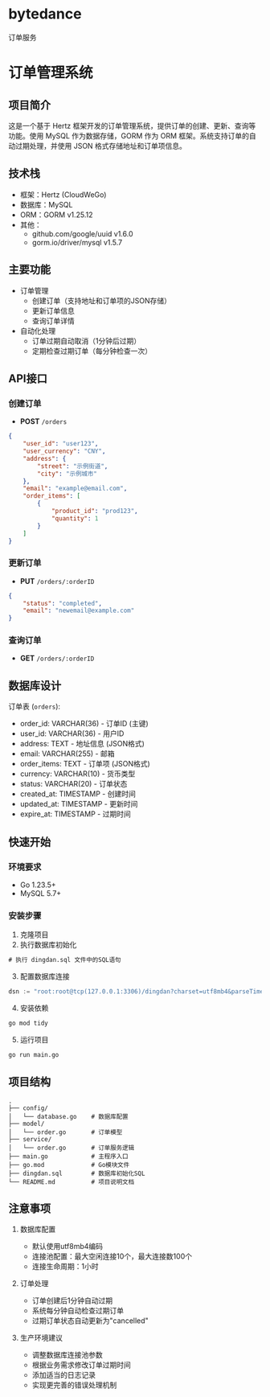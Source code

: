 # bytedance
订单服务
# 订单管理系统

## 项目简介
这是一个基于 Hertz 框架开发的订单管理系统，提供订单的创建、更新、查询等功能。使用 MySQL 作为数据存储，GORM 作为 ORM 框架。系统支持订单的自动过期处理，并使用 JSON 格式存储地址和订单项信息。

## 技术栈
- 框架：Hertz (CloudWeGo)
- 数据库：MySQL
- ORM：GORM v1.25.12
- 其他：
  - github.com/google/uuid v1.6.0
  - gorm.io/driver/mysql v1.5.7

## 主要功能
- 订单管理
  - 创建订单（支持地址和订单项的JSON存储）
  - 更新订单信息
  - 查询订单详情
- 自动化处理
  - 订单过期自动取消（1分钟后过期）
  - 定期检查过期订单（每分钟检查一次）

## API接口

### 创建订单
- **POST** `/orders`
```json
{
    "user_id": "user123",
    "user_currency": "CNY",
    "address": {
        "street": "示例街道",
        "city": "示例城市"
    },
    "email": "example@email.com",
    "order_items": [
        {
            "product_id": "prod123",
            "quantity": 1
        }
    ]
}
```

### 更新订单
- **PUT** `/orders/:orderID`
```json
{
    "status": "completed",
    "email": "newemail@example.com"
}
```

### 查询订单
- **GET** `/orders/:orderID`

## 数据库设计
订单表 (`orders`):
- order_id: VARCHAR(36) - 订单ID (主键)
- user_id: VARCHAR(36) - 用户ID
- address: TEXT - 地址信息 (JSON格式)
- email: VARCHAR(255) - 邮箱
- order_items: TEXT - 订单项 (JSON格式)
- currency: VARCHAR(10) - 货币类型
- status: VARCHAR(20) - 订单状态
- created_at: TIMESTAMP - 创建时间
- updated_at: TIMESTAMP - 更新时间
- expire_at: TIMESTAMP - 过期时间

## 快速开始

### 环境要求
- Go 1.23.5+
- MySQL 5.7+

### 安装步骤
1. 克隆项目
2. 执行数据库初始化
```sql
# 执行 dingdan.sql 文件中的SQL语句
```

3. 配置数据库连接
```go
dsn := "root:root@tcp(127.0.0.1:3306)/dingdan?charset=utf8mb4&parseTime=True&loc=Local"
```

4. 安装依赖
```bash
go mod tidy
```

5. 运行项目
```bash
go run main.go
```

## 项目结构
```
.
├── config/
│   └── database.go    # 数据库配置
├── model/
│   └── order.go       # 订单模型
├── service/
│   └── order.go       # 订单服务逻辑
├── main.go            # 主程序入口
├── go.mod             # Go模块文件
├── dingdan.sql        # 数据库初始化SQL
└── README.md          # 项目说明文档
```

## 注意事项
1. 数据库配置
   - 默认使用utf8mb4编码
   - 连接池配置：最大空闲连接10个，最大连接数100个
   - 连接生命周期：1小时

2. 订单处理
   - 订单创建后1分钟自动过期
   - 系统每分钟自动检查过期订单
   - 过期订单状态自动更新为"cancelled"

3. 生产环境建议
   - 调整数据库连接池参数
   - 根据业务需求修改订单过期时间
   - 添加适当的日志记录
   - 实现更完善的错误处理机制
